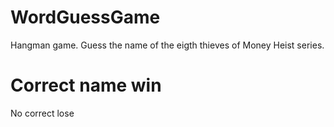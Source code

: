 # WordGuessGame
Hangman game. Guess the name of the eigth thieves of Money Heist series.
# Correct name win
No correct lose
